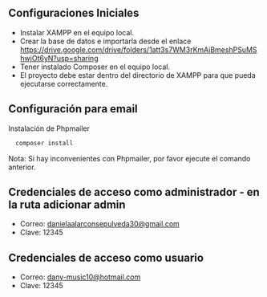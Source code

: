 ## Configuraciones Iniciales
- Instalar XAMPP en el equipo local.
- Crear la base de datos e importarla desde el enlace https://drive.google.com/drive/folders/1att3s7WM3rKmAiBmeshPSuMShwjOt6yN?usp=sharing
- Tener instalado Composer en el equipo local.
- El proyecto debe estar dentro del directorio de XAMPP para que pueda ejecutarse correctamente.

## Configuración para email
Instalación de Phpmailer
```bash
  composer install
```
Nota: Si hay inconvenientes con Phpmailer, por favor ejecute el comando anterior.

## Credenciales de acceso como administrador - en la ruta adicionar admin 
- Correo: danielaalarconsepulveda30@gmail.com
- Clave: 12345

## Credenciales de acceso como usuario
- Correo: dany-music10@hotmail.com
- Clave: 12345
